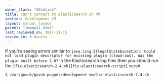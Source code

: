 ```yaml
---
owner_slack: "#2ndline"
title: Can't connect to Elasticsearch in VM
section: Development VM
layout: manual_layout
parent: "/manual.html"
last_reviewed_on: 2017-11-15
review_in: 6 months
---
```


If you're seeing errors similar to `java.lang.IllegalStateException: Could not load plugin descriptor for existing plugin [cloud-aws]. Was the plugin built before 2.0?` in the Elasticsearch log files then you should run the `[fix-elasticsearch-2.4.sh][fix-elasticsearch-script]` script

```shell
$ /var/govuk/govuk-puppet/development-vm/fix-elasticsearch-2.4.sh 
```

[fix-elasticsearch-script]: https://github.com/alphagov/govuk-puppet/blob/master/development-vm/fix-elasticsearch-2.4.sh
